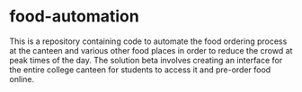 # food-automation
This is a repository containing code to automate the food ordering process at the canteen and various other food places in order to reduce the crowd at peak times of the day. The solution beta involves creating an interface for the entire college canteen for students to access it and pre-order food online.
